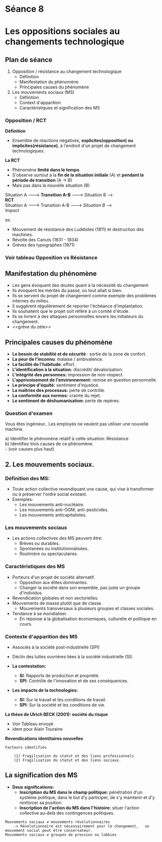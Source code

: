# Séance 8
# Les oppositions sociales au changements technologique


## Plan de séance
1. Opposition / résistance au changement technologique
    - Définition
    - Manifestation du phénomène 
    - Principales causes du phénomène
2. Les mouvements sociaux (MS)
    - Définition
    - Context d'apparition
    - Caractéristiques et signification des MS


### Opposition  / RCT
**Définition**
- Ensemble de réactions négatives, **explicites(opposition) ou implicites(résistance)**, à l'endroit d'un projet de changement technologiques.

**La RCT**
- Phénomène **limité dans le temps**.
- S'observe surtout à la **fin de la situation initiale** (A) et **pendant la période de transition** (A -> B)
- Mais pas dans la nouvelle situation (B) <br>

Situation A ---> **Transition A-B** ---> Situation B --> <br>
**RCT** <br>
Situation A ---> Transition A-B ---> *Situation B* --> <br>
*Impact* <br>

ex:
- Mouvement de résistance des Luddistes (1811) et destruction des machines.
- Révolte des Canuts (1831 - 1834)
- Grèves des typographes (1971)

### Voir tableau Opposition vs Résistance

## Manifestation du phénomène
- Les gens évoquent des doutes quant à la nécessité du changement
- Ils évoquent les mérites du passé, où tout allait si bien.
- Ils se servent du projet de changement comme exemple des problèmes internes du milieu.
- Il suggèrent régulièrement de reporter l'échéance d'implantation.
- Ils souhaitent que le projet soit référé à un comité d'étude.
- Ils se livrent à des attaques personnelles envers les initiateurs du changement.
- <<grève du zèle>>

## Principales causes du phénomène
- **Le besoin de stabilité et de sécurité** : sortie de la zone de confort.
- **La peur de l'inconnu**: malaise / ambivalence.
- **La facilité de l'habitude**: effort.
- **L'identification à la situation**: discrédit/ dévalorisation.
- **L'intégrité des personnes:** impression de non-respect.
- **L'apprivoisement de l'environnement:** remise en question personnelle.
- **Le principe d'équité:** sentiment d'injustice.
- **La maîtrise des processus:** perte de contrôle.
- **La conformité aux normes:** crainte du rejet.
- **Le sentiment de déshumanisation:** perte de repères.

### Question d'examen
Vous êtes ingénieur.. Les employés ne veulent pas utiliser une nouvelle machine.

a) Identifier le phénomène relatif à cette situation: Résistance <br>
b) Identifiez trois causes de ce phénomène. <br>
    - (voir causes plus haut)

## 2. Les mouvements sociaux.

### Définition des MS:
- Toute action collective revendiquant une cause, qui vise à transformer ou à préserver l'ordre social existant.
- Exemples:
    - Les mouvements anti-nucléaire.
    - Les mouvements anti-OGM, anti-pesticides.
    - Les mouvements anticapitalistes.
### Les mouvements sociaux
- Les actions collectives des MS peuvent être:
    - Brèves ou durables.
    - Spontanées ou institutionnalisées.
    - Routinière ou spectaculaires.

### Caractéristiques des MS
- Porteurs d'un projet de société alternatif.
    - Opposition aux élites dominantes.
    - Changer la société dans son ensemble, pas juste un groupe d'individus.
- Revendication globales et non sectorielles.
- Mouvements de masse plutôt que de classe.
    - Mouvements transversaux à plusieurs groupes et classes sociales.
- Tendance à se mondialiser.
    - En réponse à la globalisation économiques, culturelle et politique en cours.

### Contexte d'apparition des MS
- Associés à la société post-industrielle (SPI)
- Déclin des luttes ouvrières liées à la société industrielle (SI).

- **La contestation:**
    - **SI**: Rapports de production et propriété.
    - **SPI**: Contrôle de l'innovation et de ses conséquences.
- **Les impacts de la technologies:**
    - **SI:** Sur le travail et les conditions de travail.
    - **SPI:** Sur la société et les conditions de vie.

**La thèse de Ulrich BECK (2001): société du risque**
- Voir Tableau envoyé 
- idem pour Alain Touraine

**Revendications identitaires nouvelles**
```
Facteurs identifiés 

    (1) Fragilisation du statut et des liens professionnels 
    (2) Fragilisation du statut et des liens sociaux.
```
## La signification des MS

- **Deux significations:**
    - **Inscription du MS dans le champ politique:** pénétration d'un système politique, dans le but d'y participer, de s'y maintenir et d'y renforcer sa position.
    - **Inscription de l'action du MS dans l'histoire:** situer l'action collective au-delà des contingences politiques.
```
Mouvements sociaux ≠ mouvements révolutionnaires
    -> Révolutionnaire est nécessairement pour le changement,   un mouvement social peut être conservateur.
Mouvements sociaux ≠ groupes de pression ou lobbies
```


